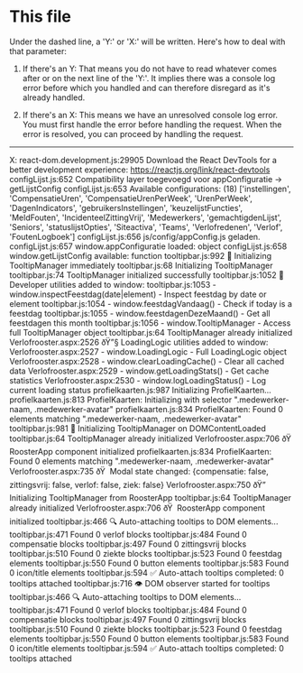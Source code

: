 # This file
Under the dashed line, a 'Y:' or 'X:' will be written. Here's how to deal with that parameter:

1. If there's an Y:
That means you do not have to read whatever comes after or on the next line of the 'Y:'. It implies there was a console log error before which you handled and can therefore disregard as it's already handled.

2. If there's an X:
This means we have an unresolved console log error. You must first handle the error before handling the request. When the error is resolved, you can proceed by handling the request.

------------------------------------------------
X: react-dom.development.js:29905 Download the React DevTools for a better development experience: https://reactjs.org/link/react-devtools
configLijst.js:652 Compatibility layer toegevoegd voor appConfiguratie -> getLijstConfig
configLijst.js:653 Available configurations: (18) ['instellingen', 'CompensatieUren', 'CompensatieUrenPerWeek', 'UrenPerWeek', 'DagenIndicators', 'gebruikersInstellingen', 'keuzelijstFuncties', 'MeldFouten', 'IncidenteelZittingVrij', 'Medewerkers', 'gemachtigdenLijst', 'Seniors', 'statuslijstOpties', 'Siteactiva', 'Teams', 'Verlofredenen', 'Verlof', 'FoutenLogboek']
configLijst.js:656 js/config/appConfig.js geladen.
configLijst.js:657 window.appConfiguratie loaded: object
configLijst.js:658 window.getLijstConfig available: function
tooltipbar.js:992 🚀 Initializing TooltipManager immediately
tooltipbar.js:68 Initializing TooltipManager
tooltipbar.js:74 TooltipManager initialized successfully
tooltipbar.js:1052 🔧 Developer utilities added to window:
tooltipbar.js:1053    - window.inspectFeestdag(date|element) - Inspect feestdag by date or element
tooltipbar.js:1054    - window.feestdagVandaag() - Check if today is a feestdag
tooltipbar.js:1055    - window.feestdagenDezeMaand() - Get all feestdagen this month
tooltipbar.js:1056    - window.TooltipManager - Access full TooltipManager object
tooltipbar.js:64 TooltipManager already initialized
Verlofrooster.aspx:2526 ðŸ”§ LoadingLogic utilities added to window:
Verlofrooster.aspx:2527    - window.LoadingLogic - Full LoadingLogic object
Verlofrooster.aspx:2528    - window.clearLoadingCache() - Clear all cached data
Verlofrooster.aspx:2529    - window.getLoadingStats() - Get cache statistics
Verlofrooster.aspx:2530    - window.logLoadingStatus() - Log current loading status
profielkaarten.js:987 Initializing ProfielKaarten...
profielkaarten.js:813 ProfielKaarten: Initializing with selector ".medewerker-naam, .medewerker-avatar"
profielkaarten.js:834 ProfielKaarten: Found 0 elements matching ".medewerker-naam, .medewerker-avatar"
tooltipbar.js:981 🚀 Initializing TooltipManager on DOMContentLoaded
tooltipbar.js:64 TooltipManager already initialized
Verlofrooster.aspx:706 ðŸ  RoosterApp component initialized
profielkaarten.js:834 ProfielKaarten: Found 0 elements matching ".medewerker-naam, .medewerker-avatar"
Verlofrooster.aspx:735 ðŸ  Modal state changed: {compensatie: false, zittingsvrij: false, verlof: false, ziek: false}
Verlofrooster.aspx:750 ðŸ” Initializing TooltipManager from RoosterApp
tooltipbar.js:64 TooltipManager already initialized
Verlofrooster.aspx:706 ðŸ  RoosterApp component initialized
tooltipbar.js:466 🔍 Auto-attaching tooltips to DOM elements...
tooltipbar.js:471 Found 0 verlof blocks
tooltipbar.js:484 Found 0 compensatie blocks
tooltipbar.js:497 Found 0 zittingsvrij blocks
tooltipbar.js:510 Found 0 ziekte blocks
tooltipbar.js:523 Found 0 feestdag elements
tooltipbar.js:550 Found 0 button elements
tooltipbar.js:583 Found 0 icon/title elements
tooltipbar.js:594 ✅ Auto-attach tooltips completed: 0 tooltips attached
tooltipbar.js:716 👁️ DOM observer started for tooltips
tooltipbar.js:466 🔍 Auto-attaching tooltips to DOM elements...
tooltipbar.js:471 Found 0 verlof blocks
tooltipbar.js:484 Found 0 compensatie blocks
tooltipbar.js:497 Found 0 zittingsvrij blocks
tooltipbar.js:510 Found 0 ziekte blocks
tooltipbar.js:523 Found 0 feestdag elements
tooltipbar.js:550 Found 0 button elements
tooltipbar.js:583 Found 0 icon/title elements
tooltipbar.js:594 ✅ Auto-attach tooltips completed: 0 tooltips attached

